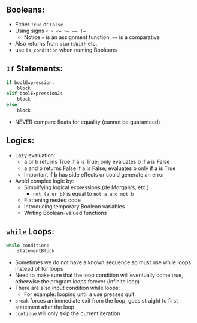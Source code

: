 ## Booleans:
- Either ``True`` or ``False``
- Using signs ``< > <= >= == !=``
	- Notice ``=`` is an assignment function, ``==`` is a comparative
- Also returns from ``startsWith`` etc.
- use ``is_condition`` when naming Booleans

## ``If`` Statements:
```python
if boolExpression:
	block
elif boolExpression2:
	block
else:
	block
```
- NEVER compare floats for equality (cannot be guaranteed)

## Logics:
- Lazy evaluation:
	- a or b returns True if a is True; only evaluates b if a is False
	- a and b returns False if a is False; evaluates b only if a is True
	- Important if b has side effects or could generate an error
- Avoid complex logic by:
	- Simplifying logical expressions (de Morgan's, etc.)
		- ``not (a or b)`` is equal to ``not a and not b``
	- Flattening nested code
	- Introducing temporary Boolean variables
	- Writing Boolean-valued functions

## ``while`` Loops:
```python
while condition:
	statementBlock
```
- Sometimes we do not have a known sequence so must use while loops instead of for loops
- Need to make sure that the loop condition will eventually come true, otherwise the program loops forever (infinite loop)
- There are also input condition while loops:
	- For example: looping until a use presses quit
- ``break`` forces an immediate exit from the loop, goes straight to first statement after the loop
- ``continue`` will only skip the current iteration